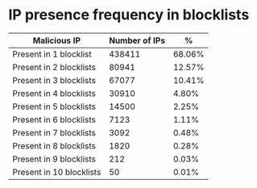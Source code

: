 # IP presence frequency in blocklists
| Malicious IP | Number of IPs | % |
|----|----|----|
| Present in 1 blocklist | 438411 | 68.06% |
| Present in 2 blocklists | 80941 | 12.57% |
| Present in 3 blocklists | 67077 | 10.41% |
| Present in 4 blocklists | 30910 | 4.80% |
| Present in 5 blocklists | 14500 | 2.25% |
| Present in 6 blocklists | 7123 | 1.11% |
| Present in 7 blocklists | 3092 | 0.48% |
| Present in 8 blocklists | 1820 | 0.28% |
| Present in 9 blocklists | 212 | 0.03% |
| Present in 10 blocklists | 50 | 0.01% |
